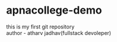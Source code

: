 # apnacollege-demo
this is my first git repository
<br>
author - atharv jadhav(fullstack devoleper)
